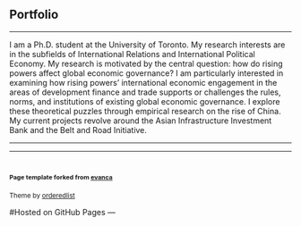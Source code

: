 ## Portfolio

---

I am a Ph.D. student at the University of Toronto. My research interests are in the subfields of International Relations and International Political Economy. My research is motivated by the central question: how do rising powers affect global economic governance? I am particularly interested in examining how rising powers’ international economic engagement in the areas of development finance and trade supports or challenges the rules, norms, and institutions of existing global economic governance. I explore these theoretical puzzles through empirical research on the rise of China. My current projects revolve around the Asian Infrastructure Investment Bank and the Belt and Road Initiative.

---




---
# <p style="font-size:11px">Page template forked from <a href="https://github.com/evanca/quick-portfolio">evanca</a></p>
<!-- Remove above link if you don't want to attibute -->
 <p><small>Theme by <a href="https://github.com/orderedlist">orderedlist</a></small></p>
 #Hosted on GitHub Pages &mdash; 
